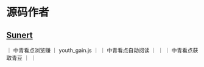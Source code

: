 # 源码作者
 ## [Sunert](https://github.com/Sunert)
 ｜ 中青看点浏览赚  ｜ youth_gain.js ｜
 ｜ 中青看点自动阅读 ｜               ｜ 
 ｜ 中青看点获取青豆 ｜               ｜
